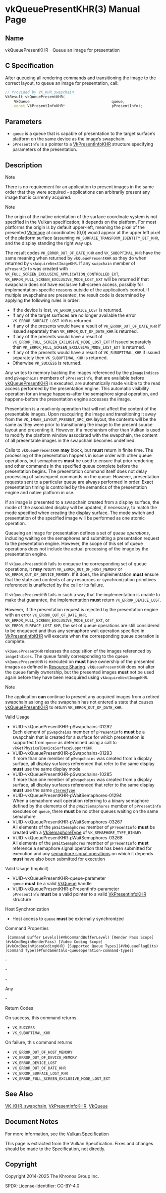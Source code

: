 # vkQueuePresentKHR(3) Manual Page

## Name

vkQueuePresentKHR - Queue an image for presentation



## [](#_c_specification)C Specification

After queueing all rendering commands and transitioning the image to the correct layout, to queue an image for presentation, call:

```c++
// Provided by VK_KHR_swapchain
VkResult vkQueuePresentKHR(
    VkQueue                                     queue,
    const VkPresentInfoKHR*                     pPresentInfo);
```

## [](#_parameters)Parameters

- `queue` is a queue that is capable of presentation to the target surface’s platform on the same device as the image’s swapchain.
- `pPresentInfo` is a pointer to a [VkPresentInfoKHR](https://registry.khronos.org/vulkan/specs/latest/man/html/VkPresentInfoKHR.html) structure specifying parameters of the presentation.

## [](#_description)Description

Note

There is no requirement for an application to present images in the same order that they were acquired - applications can arbitrarily present any image that is currently acquired.

Note

The origin of the native orientation of the surface coordinate system is not specified in the Vulkan specification; it depends on the platform. For most platforms the origin is by default upper-left, meaning the pixel of the presented [VkImage](https://registry.khronos.org/vulkan/specs/latest/man/html/VkImage.html) at coordinates (0,0) would appear at the upper left pixel of the platform surface (assuming `VK_SURFACE_TRANSFORM_IDENTITY_BIT_KHR`, and the display standing the right way up).

The result codes `VK_ERROR_OUT_OF_DATE_KHR` and `VK_SUBOPTIMAL_KHR` have the same meaning when returned by `vkQueuePresentKHR` as they do when returned by `vkAcquireNextImageKHR`. If any `swapchain` member of `pPresentInfo` was created with `VK_FULL_SCREEN_EXCLUSIVE_APPLICATION_CONTROLLED_EXT`, `VK_ERROR_FULL_SCREEN_EXCLUSIVE_MODE_LOST_EXT` will be returned if that swapchain does not have exclusive full-screen access, possibly for implementation-specific reasons outside of the application’s control. If multiple swapchains are presented, the result code is determined by applying the following rules in order:

- If the device is lost, `VK_ERROR_DEVICE_LOST` is returned.
- If any of the target surfaces are no longer available the error `VK_ERROR_SURFACE_LOST_KHR` is returned.
- If any of the presents would have a result of `VK_ERROR_OUT_OF_DATE_KHR` if issued separately then `VK_ERROR_OUT_OF_DATE_KHR` is returned.
- If any of the presents would have a result of `VK_ERROR_FULL_SCREEN_EXCLUSIVE_MODE_LOST_EXT` if issued separately then `VK_ERROR_FULL_SCREEN_EXCLUSIVE_MODE_LOST_EXT` is returned.
- If any of the presents would have a result of `VK_SUBOPTIMAL_KHR` if issued separately then `VK_SUBOPTIMAL_KHR` is returned.
- Otherwise `VK_SUCCESS` is returned.

Any writes to memory backing the images referenced by the `pImageIndices` and `pSwapchains` members of `pPresentInfo`, that are available before [vkQueuePresentKHR](https://registry.khronos.org/vulkan/specs/latest/man/html/vkQueuePresentKHR.html) is executed, are automatically made visible to the read access performed by the presentation engine. This automatic visibility operation for an image happens-after the semaphore signal operation, and happens-before the presentation engine accesses the image.

Presentation is a read-only operation that will not affect the content of the presentable images. Upon reacquiring the image and transitioning it away from the `VK_IMAGE_LAYOUT_PRESENT_SRC_KHR` layout, the contents will be the same as they were prior to transitioning the image to the present source layout and presenting it. However, if a mechanism other than Vulkan is used to modify the platform window associated with the swapchain, the content of all presentable images in the swapchain becomes undefined.

Calls to `vkQueuePresentKHR` **may** block, but **must** return in finite time. The processing of the presentation happens in issue order with other queue operations, but semaphores **must** be used to ensure that prior rendering and other commands in the specified queue complete before the presentation begins. The presentation command itself does not delay processing of subsequent commands on the queue. However, presentation requests sent to a particular queue are always performed in order. Exact presentation timing is controlled by the semantics of the presentation engine and native platform in use.

If an image is presented to a swapchain created from a display surface, the mode of the associated display will be updated, if necessary, to match the mode specified when creating the display surface. The mode switch and presentation of the specified image will be performed as one atomic operation.

Queueing an image for presentation defines a set of *queue operations*, including waiting on the semaphores and submitting a presentation request to the presentation engine. However, the scope of this set of queue operations does not include the actual processing of the image by the presentation engine.

If `vkQueuePresentKHR` fails to enqueue the corresponding set of queue operations, it **may** return `VK_ERROR_OUT_OF_HOST_MEMORY` or `VK_ERROR_OUT_OF_DEVICE_MEMORY`. If it does, the implementation **must** ensure that the state and contents of any resources or synchronization primitives referenced is unaffected by the call or its failure.

If `vkQueuePresentKHR` fails in such a way that the implementation is unable to make that guarantee, the implementation **must** return `VK_ERROR_DEVICE_LOST`.

However, if the presentation request is rejected by the presentation engine with an error `VK_ERROR_OUT_OF_DATE_KHR`, `VK_ERROR_FULL_SCREEN_EXCLUSIVE_MODE_LOST_EXT`, or `VK_ERROR_SURFACE_LOST_KHR`, the set of queue operations are still considered to be enqueued and thus any semaphore wait operation specified in [VkPresentInfoKHR](https://registry.khronos.org/vulkan/specs/latest/man/html/VkPresentInfoKHR.html) will execute when the corresponding queue operation is complete.

`vkQueuePresentKHR` releases the acquisition of the images referenced by `imageIndices`. The queue family corresponding to the queue `vkQueuePresentKHR` is executed on **must** have ownership of the presented images as defined in [Resource Sharing](https://registry.khronos.org/vulkan/specs/latest/html/vkspec.html#resources-sharing). `vkQueuePresentKHR` does not alter the queue family ownership, but the presented images **must** not be used again before they have been reacquired using `vkAcquireNextImageKHR`.

Note

The application **can** continue to present any acquired images from a retired swapchain as long as the swapchain has not entered a state that causes [vkQueuePresentKHR](https://registry.khronos.org/vulkan/specs/latest/man/html/vkQueuePresentKHR.html) to return `VK_ERROR_OUT_OF_DATE_KHR`.

Valid Usage

- [](#VUID-vkQueuePresentKHR-pSwapchains-01292)VUID-vkQueuePresentKHR-pSwapchains-01292  
  Each element of `pSwapchains` member of `pPresentInfo` **must** be a swapchain that is created for a surface for which presentation is supported from `queue` as determined using a call to `vkGetPhysicalDeviceSurfaceSupportKHR`
- [](#VUID-vkQueuePresentKHR-pSwapchains-01293)VUID-vkQueuePresentKHR-pSwapchains-01293  
  If more than one member of `pSwapchains` was created from a display surface, all display surfaces referenced that refer to the same display **must** use the same display mode
- [](#VUID-vkQueuePresentKHR-pSwapchains-10285)VUID-vkQueuePresentKHR-pSwapchains-10285  
  If more than one member of `pSwapchains` was created from a display surface, all display surfaces referenced that refer to the same display **must** use the same [`stereoType`](https://registry.khronos.org/vulkan/specs/latest/html/vkspec.html#wsi-displaySurfaceStereoType)
- [](#VUID-vkQueuePresentKHR-pWaitSemaphores-01294)VUID-vkQueuePresentKHR-pWaitSemaphores-01294  
  When a semaphore wait operation referring to a binary semaphore defined by the elements of the `pWaitSemaphores` member of `pPresentInfo` executes on `queue`, there **must** be no other queues waiting on the same semaphore
- [](#VUID-vkQueuePresentKHR-pWaitSemaphores-03267)VUID-vkQueuePresentKHR-pWaitSemaphores-03267  
  All elements of the `pWaitSemaphores` member of `pPresentInfo` **must** be created with a [VkSemaphoreType](https://registry.khronos.org/vulkan/specs/latest/man/html/VkSemaphoreType.html) of `VK_SEMAPHORE_TYPE_BINARY`
- [](#VUID-vkQueuePresentKHR-pWaitSemaphores-03268)VUID-vkQueuePresentKHR-pWaitSemaphores-03268  
  All elements of the `pWaitSemaphores` member of `pPresentInfo` **must** reference a semaphore signal operation that has been submitted for execution and any [semaphore signal operations](https://registry.khronos.org/vulkan/specs/latest/html/vkspec.html#synchronization-semaphores-signaling) on which it depends **must** have also been submitted for execution

Valid Usage (Implicit)

- [](#VUID-vkQueuePresentKHR-queue-parameter)VUID-vkQueuePresentKHR-queue-parameter  
  `queue` **must** be a valid [VkQueue](https://registry.khronos.org/vulkan/specs/latest/man/html/VkQueue.html) handle
- [](#VUID-vkQueuePresentKHR-pPresentInfo-parameter)VUID-vkQueuePresentKHR-pPresentInfo-parameter  
  `pPresentInfo` **must** be a valid pointer to a valid [VkPresentInfoKHR](https://registry.khronos.org/vulkan/specs/latest/man/html/VkPresentInfoKHR.html) structure

Host Synchronization

- Host access to `queue` **must** be externally synchronized

Command Properties

     [Command Buffer Levels](#VkCommandBufferLevel) [Render Pass Scope](#vkCmdBeginRenderPass) [Video Coding Scope](#vkCmdBeginVideoCodingKHR) [Supported Queue Types](#VkQueueFlagBits) [Command Type](#fundamentals-queueoperation-command-types)

\-

\-

\-

Any

\-

Return Codes

On success, this command returns

- `VK_SUCCESS`
- `VK_SUBOPTIMAL_KHR`

On failure, this command returns

- `VK_ERROR_OUT_OF_HOST_MEMORY`
- `VK_ERROR_OUT_OF_DEVICE_MEMORY`
- `VK_ERROR_DEVICE_LOST`
- `VK_ERROR_OUT_OF_DATE_KHR`
- `VK_ERROR_SURFACE_LOST_KHR`
- `VK_ERROR_FULL_SCREEN_EXCLUSIVE_MODE_LOST_EXT`

## [](#_see_also)See Also

[VK\_KHR\_swapchain](https://registry.khronos.org/vulkan/specs/latest/man/html/VK_KHR_swapchain.html), [VkPresentInfoKHR](https://registry.khronos.org/vulkan/specs/latest/man/html/VkPresentInfoKHR.html), [VkQueue](https://registry.khronos.org/vulkan/specs/latest/man/html/VkQueue.html)

## [](#_document_notes)Document Notes

For more information, see the [Vulkan Specification](https://registry.khronos.org/vulkan/specs/latest/html/vkspec.html#vkQueuePresentKHR)

This page is extracted from the Vulkan Specification. Fixes and changes should be made to the Specification, not directly.

## [](#_copyright)Copyright

Copyright 2014-2025 The Khronos Group Inc.

SPDX-License-Identifier: CC-BY-4.0